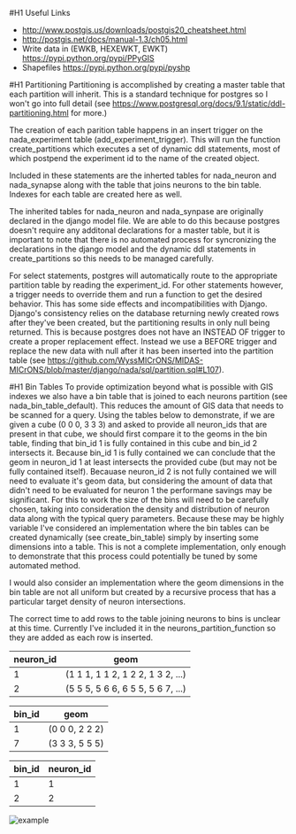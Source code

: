 #H1 Useful Links
* http://www.postgis.us/downloads/postgis20_cheatsheet.html
* http://postgis.net/docs/manual-1.3/ch05.html
* Write data in (EWKB, HEXEWKT, EWKT) https://pypi.python.org/pypi/PPyGIS
* Shapefiles https://pypi.python.org/pypi/pyshp

#H1 Partitioning
Partitioning is accomplished by creating a master table that each partition will inherit.  This is a standard technique for postgres so I won't go into full detail (see https://www.postgresql.org/docs/9.1/static/ddl-partitioning.html for more.)

The creation of each parition table happens in an insert trigger on the nada_experiment table (add_experiment_trigger).  This will run the function create_partitions which executes a set of dynamic ddl statements, most of which postpend the experiment id to the name of the created object.

Included in these statements are the inherted tables for nada_neuron and nada_synapse along with the table that joins neurons to the bin table.  Indexes for each table are created here as well.

The inherited tables for nada_neuron and nada_synpase are originally declared in the django model file.  We are able to do this because postgres doesn't require any additonal declarations for a master table, but it is important to note that there is no automated process for syncronizing the declarations in the django model and the dynamic ddl statements in create_partitions so this needs to be managed carefully.

For select statements, postgres will automatically route to the appropriate partition table by reading the experiment_id.  For other statements however, a trigger needs to override them and run a function to get the desired behavior.  This has some side effects and incompatibilities with Django.  Django's consistency relies on the database returning newly created rows after they've been created, but the partitioning results in only null being returned.  This is because postgres does not have an INSTEAD OF trigger to create a proper replacement effect.  Instead we use a BEFORE trigger and replace the new data with null after it has been inserted into the partition table (see https://github.com/WyssMICrONS/MIDAS-MICrONS/blob/master/django/nada/sql/partition.sql#L107).

#H1 Bin Tables
To provide optimization beyond what is possible with GIS indexes we also have a bin table that is joined to each neurons partition (see nada_bin_table_default).  This reduces the amount of GIS data that needs to be scanned for a query.  Using the tables below to demonstrate, if we are given a cube (0 0 0, 3 3 3) and asked to provide all neuron_ids that are present in that cube, we should first compare it to the geoms in the bin table, finding that bin_id 1 is fully contained in this cube and bin_id 2 intersects it.  Because bin_id 1 is fully contained we can conclude that the geom in neuron_id 1 at least intersects the provided cube (but may not be fully contained itself).  Becauase neuron_id 2 is not fully contained we will need to evaluate it's geom data, but considering the amount of data that didn't need to be evaluated for neuron 1 the performane savings may be significant.  For this to work the size of the bins will need to be carefully chosen, taking into consideration the density and distribution of neuron data along with the typical query parameters.  Because these may be highly variable I've considered an implementation where the bin tables can be created dynamically (see create_bin_table) simply by inserting some dimensions into a table.  This is not a complete implementation, only enough to demonstrate that this process could potentially be tuned by some automated method.

I would also consider an implementation where the geom dimensions in the bin table are not all uniform but created by a recursive process that has a particular target density of neuron intersections.

The correct time to add rows to the table joining neurons to bins is unclear at this time.  Currently I've included it in the neurons_partition_function so they are added as each row is inserted.

neuron_id 	| geom
--- | ---
1			| (1 1 1, 1 1 2, 1 2 2, 1 3 2, ...)
2			| (5 5 5, 5 6 6, 6 5 5, 5 6 7, ...)

bin_id	| geom
--- | ---
1		| (0 0 0, 2 2 2)
7		| (3 3 3, 5 5 5)

bin_id	| neuron_id
--- | ---
1		| 1
2		| 2

![example](https://github.com/WyssMICrONS/MIDAS-MICrONS/tree/master/django/nada/sql/microns_mesh.png)